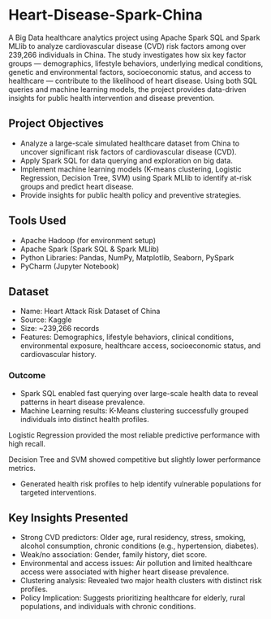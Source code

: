 # Heart-Disease-Spark-China

A Big Data healthcare analytics project using Apache Spark SQL and Spark MLlib to analyze cardiovascular disease (CVD) risk factors among over 239,266 individuals in China. The study investigates how six key factor groups — demographics, lifestyle behaviors, underlying medical conditions, genetic and environmental factors, socioeconomic status, and access to healthcare — contribute to the likelihood of heart disease. Using both SQL queries and machine learning models, the project provides data-driven insights for public health intervention and disease prevention.

## Project Objectives

- Analyze a large-scale simulated healthcare dataset from China to uncover significant risk factors of cardiovascular disease (CVD).
- Apply Spark SQL for data querying and exploration on big data.
- Implement machine learning models (K-means clustering, Logistic Regression, Decision Tree, SVM) using Spark MLlib to identify at-risk groups and predict heart disease.
- Provide insights for public health policy and preventive strategies.

## Tools Used

- Apache Hadoop (for environment setup)
- Apache Spark (Spark SQL & Spark MLlib)
- Python Libraries: Pandas, NumPy, Matplotlib, Seaborn, PySpark
- PyCharm (Jupyter Notebook)

## Dataset

- Name: Heart Attack Risk Dataset of China
- Source: Kaggle
- Size: ~239,266 records
- Features: Demographics, lifestyle behaviors, clinical conditions, environmental exposure, healthcare access, socioeconomic status, and cardiovascular history.
  
### Outcome

- Spark SQL enabled fast querying over large-scale health data to reveal patterns in heart disease prevalence.
- Machine Learning results:
K-Means clustering successfully grouped individuals into distinct health profiles.

Logistic Regression provided the most reliable predictive performance with high recall.

Decision Tree and SVM showed competitive but slightly lower performance metrics.
- Generated health risk profiles to help identify vulnerable populations for targeted interventions.

## Key Insights Presented

- Strong CVD predictors: Older age, rural residency, stress, smoking, alcohol consumption, chronic conditions (e.g., hypertension, diabetes).
- Weak/no association: Gender, family history, diet score.
- Environmental and access issues: Air pollution and limited healthcare access were associated with higher heart disease prevalence.
- Clustering analysis: Revealed two major health clusters with distinct risk profiles.
- Policy Implication: Suggests prioritizing healthcare for elderly, rural populations, and individuals with chronic conditions.
